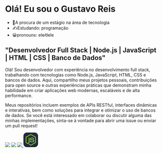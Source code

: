 


# Olá! Eu sou o Gustavo Reis
- 🥇A procura de um estágio na área de tecnologia
- ✍Estudando: programação
- 😀pronouns: ele⁄dele
  
## "Desenvolvedor Full Stack | Node.js | JavaScript | HTML | CSS | Banco de Dados"

Olá! Sou desenvolvedor com experiência no desenvolvimento full stack, trabalhando com tecnologias como Node.js, JavaScript, HTML, CSS e bancos de dados. Aqui, compartilho meus projetos pessoais, contribuições para open source e outras experiências práticas que demonstram minha habilidade em criar aplicações web modernas, escaláveis e de alta performance.

Meus repositórios incluem exemplos de APIs RESTful, interfaces dinâmicas e interativas, bem como soluções para integrar e otimizar o uso de bancos de dados. Se você está interessado em colaborar ou discutir alguma das minhas implementações, sinta-se à vontade para abrir uma issue ou enviar um pull request!

<div>
  <a href = "mailto:gustavosilvadosreiz64@gmail.com"><img src="https://img.shields.io/badge/-Gmail-%23333?style=for-the-badge&logo=gmail&logoColor=white" target="_blank"></a>
  <a href="www.linkedin.com/in/gustavo-reis-9a3646346" target="_blank"><img src="https://img.shields.io/badge/-LinkedIn-%230077B5?style=for-the-badge&logo=linkedin&logoColor=white" target="_blank"></a>
  <a href="55119560373"><img src="https://img.shields.io/badge/WhatsApp-25D366?style=for-the-badge&logo=whatsapp&logoColor=white">
  <img src="./NodeJS-Dark.svg" width="48"> 
</div>
